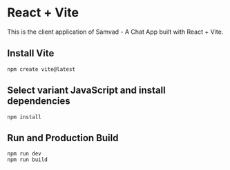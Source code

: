 # React + Vite

This is the client application of Samvad - A Chat App built with React + Vite.

## Install Vite
```
npm create vite@latest
```

## Select variant JavaScript and install dependencies
```
npm install
```

## Run and Production Build
```
npm run dev
npm run build
```

